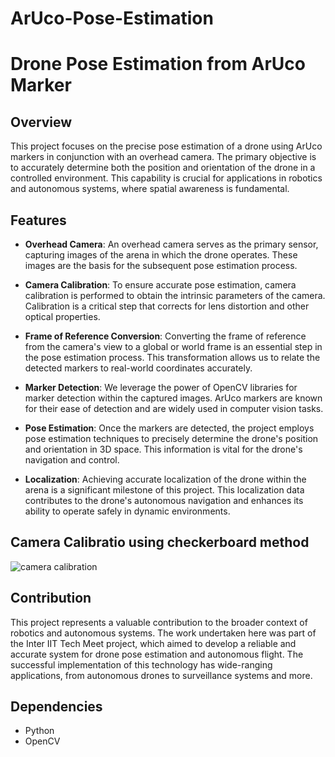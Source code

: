 # ArUco-Pose-Estimation

# Drone Pose Estimation from ArUco Marker

## Overview

This project focuses on the precise pose estimation of a drone using ArUco markers in conjunction with an overhead camera. The primary objective is to accurately determine both the position and orientation of the drone in a controlled environment. This capability is crucial for applications in robotics and autonomous systems, where spatial awareness is fundamental.

## Features

- **Overhead Camera**: An overhead camera serves as the primary sensor, capturing images of the arena in which the drone operates. These images are the basis for the subsequent pose estimation process.

- **Camera Calibration**: To ensure accurate pose estimation, camera calibration is performed to obtain the intrinsic parameters of the camera. Calibration is a critical step that corrects for lens distortion and other optical properties.

- **Frame of Reference Conversion**: Converting the frame of reference from the camera's view to a global or world frame is an essential step in the pose estimation process. This transformation allows us to relate the detected markers to real-world coordinates accurately.

- **Marker Detection**: We leverage the power of OpenCV libraries for marker detection within the captured images. ArUco markers are known for their ease of detection and are widely used in computer vision tasks.

- **Pose Estimation**: Once the markers are detected, the project employs pose estimation techniques to precisely determine the drone's position and orientation in 3D space. This information is vital for the drone's navigation and control.

- **Localization**: Achieving accurate localization of the drone within the arena is a significant milestone of this project. This localization data contributes to the drone's autonomous navigation and enhances its ability to operate safely in dynamic environments.

## Camera Calibratio using checkerboard method
![camera calibration](https://github.com/Atharv-16/ArUco-Pose-Estimationn/assets/119600601/366e12e8-6638-403d-a657-47da5dd0d710)

## Contribution

This project represents a valuable contribution to the broader context of robotics and autonomous systems. The work undertaken here was part of the Inter IIT Tech Meet project, which aimed to develop a reliable and accurate system for drone pose estimation and autonomous flight. The successful implementation of this technology has wide-ranging applications, from autonomous drones to surveillance systems and more.

## Dependencies

- Python
- OpenCV
